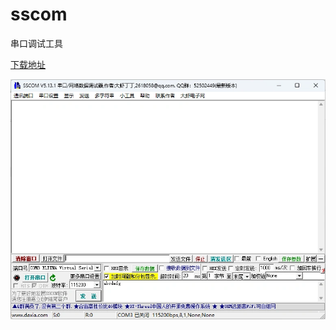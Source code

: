 # sscom
串口调试工具

[下载地址](https://github.com/Lazydd/sscom/releases/tag/v5.13.1)

![软件截图](https://raw.githubusercontent.com/Lazydd/images/main/202412131428723.webp)
